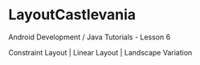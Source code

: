 # LayoutCastlevania

Android Development / Java Tutorials - Lesson 6

Constraint Layout | Linear Layout | Landscape Variation
